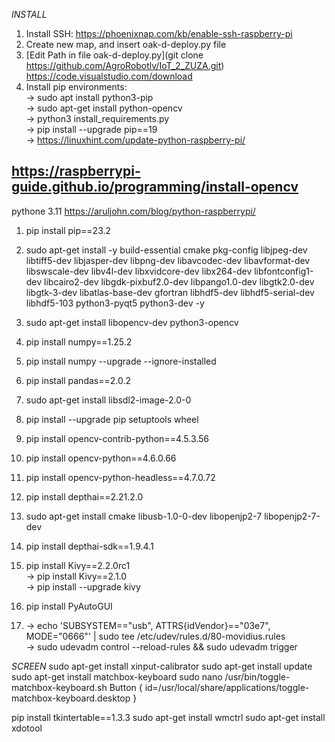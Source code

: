 _INSTALL_

1. Install SSH:
https://phoenixnap.com/kb/enable-ssh-raspberry-pi
2. Create new map, and insert oak-d-deploy.py file
3. [Edit Path in file oak-d-deploy.py](git clone https://github.com/AgroRobotlv/IoT_2_ZUZA.git)
https://code.visualstudio.com/download
4. Install pip environments:  
  -> sudo apt install python3-pip  
  -> sudo apt-get install python-opencv  
  -> python3 install_requirements.py  
  -> pip install --upgrade pip==19  
  -> https://linuxhint.com/update-python-raspberry-pi/

https://raspberrypi-guide.github.io/programming/install-opencv
--------------------------------------------------------------------
pythone 3.11 https://aruljohn.com/blog/python-raspberrypi/
1. pip install pip==23.2
2. sudo apt-get install -y  build-essential cmake pkg-config libjpeg-dev libtiff5-dev libjasper-dev libpng-dev libavcodec-dev libavformat-dev libswscale-dev libv4l-dev libxvidcore-dev libx264-dev libfontconfig1-dev libcairo2-dev libgdk-pixbuf2.0-dev libpango1.0-dev libgtk2.0-dev libgtk-3-dev libatlas-base-dev gfortran libhdf5-dev libhdf5-serial-dev libhdf5-103 python3-pyqt5 python3-dev -y
3. sudo apt-get install libopencv-dev python3-opencv

4. pip install numpy==1.25.2
5. pip install numpy --upgrade --ignore-installed
6. pip install pandas==2.0.2
7. sudo apt-get install libsdl2-image-2.0-0

8. pip install --upgrade pip setuptools wheel
9. pip install opencv-contrib-python==4.5.3.56
10. pip install opencv-python==4.6.0.66
11. pip install opencv-python-headless==4.7.0.72

12. pip install depthai==2.21.2.0    
13. sudo apt-get install cmake libusb-1.0-0-dev libopenjp2-7 libopenjp2-7-dev    
14. pip install depthai-sdk==1.9.4.1    

15. pip install Kivy==2.2.0rc1  
    -> pip install Kivy==2.1.0    
    -> pip install --upgrade kivy    
16. pip install PyAutoGUI
17. -> echo 'SUBSYSTEM=="usb", ATTRS{idVendor}=="03e7", MODE="0666"' | sudo tee /etc/udev/rules.d/80-movidius.rules  
    -> sudo udevadm control --reload-rules && sudo udevadm trigger
    
*SCREEN*
sudo apt-get install xinput-calibrator 
sudo apt-get install update
sudo apt-get install matchbox-keyboard
sudo nano /usr/bin/toggle-matchbox-keyboard.sh
Button { id=/usr/local/share/applications/toggle-matchbox-keyboard.desktop }

pip install tkintertable==1.3.3
sudo apt-get install wmctrl
sudo apt-get install xdotool

